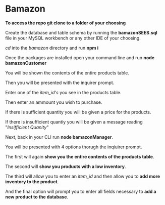 # Bamazon 

**To access the repo git clone to a folder of your choosing**

Create the database and table schema by running the **bamazonSEES.sql** file in your MySQL workbench or any other IDE of your choosing.

*cd* into the *bamazon* directory and run **npm i**

Once the packages are installed open your command line and run **node bamazonCustomer**

You will be shown the contents of the entire products table.

Then you will be presented with the inquirer prompt.

Enter one of the *item_id's* you see in the products table.

Then enter an ammount you wish to purchase.

If there is sufficient quantity you will be given a price for the products.

If there is insufficient quantiy you will be given a message reading "*Insifficient Quanity*"

Next, back in your CLI run **node bamazonManager**.

You will be presented with 4 options thorugh the inqiuirer prompt.

The first will again **show you the entire contents of the products table**.

The second will **show you products with a low inventory**.

The third will allow you to enter an *item_id* and then allow you to **add more inventory to the product**.

And the final option will prompt you to enter all fields necessary to **add a new product to the database**.

